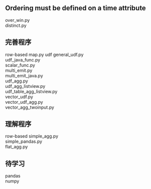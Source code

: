 ## Ordering must be defined on a time attribute

over_win.py  
distinct.py  

## 完善程序

row-based map.py
udf general_udf.py  
    udf_java_func.py  
    scalar_func.py  
    multi_emit.py  
    multi_emit_java.py  
    udf_agg.py  
    udf_agg_listview.py  
    udf_table_agg_listview.py  
    vector_udf.py  
    vector_udf_agg.py  
    vector_agg_twoinput.py  

## 理解程序

row-based simple_agg.py  
          simple_pandas.py  
          flat_agg.py  

## 待学习

pandas  
numpy  